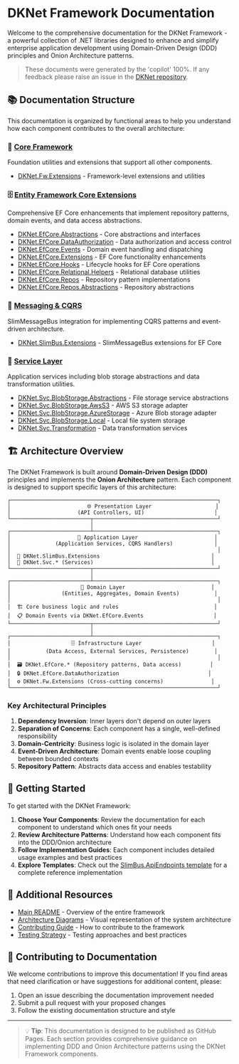 # DKNet Framework Documentation

Welcome to the comprehensive documentation for the DKNet Framework - a powerful collection of .NET libraries designed to enhance and simplify enterprise application development using Domain-Driven Design (DDD) principles and Onion Architecture patterns.

> These documents were generated by the 'copilot' 100%. If any feedback please raise an issue in the [DKNet repository](https://github.com/baoduy/DKNet).

## 📚 Documentation Structure

This documentation is organized by functional areas to help you understand how each component contributes to the overall architecture:

### 🔧 [Core Framework](./Core/README.md)
Foundation utilities and extensions that support all other components.

- [DKNet.Fw.Extensions](./Core/DKNet.Fw.Extensions.md) - Framework-level extensions and utilities

### 🗄️ [Entity Framework Core Extensions](./EfCore/README.md)
Comprehensive EF Core enhancements that implement repository patterns, domain events, and data access abstractions.

- [DKNet.EfCore.Abstractions](./EfCore/DKNet.EfCore.Abstractions.md) - Core abstractions and interfaces
- [DKNet.EfCore.DataAuthorization](./EfCore/DKNet.EfCore.DataAuthorization.md) - Data authorization and access control
- [DKNet.EfCore.Events](./EfCore/DKNet.EfCore.Events.md) - Domain event handling and dispatching
- [DKNet.EfCore.Extensions](./EfCore/DKNet.EfCore.Extensions.md) - EF Core functionality enhancements
- [DKNet.EfCore.Hooks](./EfCore/DKNet.EfCore.Hooks.md) - Lifecycle hooks for EF Core operations
- [DKNet.EfCore.Relational.Helpers](./EfCore/DKNet.EfCore.Relational.Helpers.md) - Relational database utilities
- [DKNet.EfCore.Repos](./EfCore/DKNet.EfCore.Repos.md) - Repository pattern implementations
- [DKNet.EfCore.Repos.Abstractions](./EfCore/DKNet.EfCore.Repos.Abstractions.md) - Repository abstractions

### 📨 [Messaging & CQRS](./Messaging/README.md)
SlimMessageBus integration for implementing CQRS patterns and event-driven architecture.

- [DKNet.SlimBus.Extensions](./Messaging/DKNet.SlimBus.Extensions.md) - SlimMessageBus extensions for EF Core

### 🔧 [Service Layer](./Services/README.md)
Application services including blob storage abstractions and data transformation utilities.

- [DKNet.Svc.BlobStorage.Abstractions](./Services/DKNet.Svc.BlobStorage.Abstractions.md) - File storage service abstractions
- [DKNet.Svc.BlobStorage.AwsS3](./Services/DKNet.Svc.BlobStorage.AwsS3.md) - AWS S3 storage adapter
- [DKNet.Svc.BlobStorage.AzureStorage](./Services/DKNet.Svc.BlobStorage.AzureStorage.md) - Azure Blob storage adapter
- [DKNet.Svc.BlobStorage.Local](./Services/DKNet.Svc.BlobStorage.Local.md) - Local file system storage
- [DKNet.Svc.Transformation](./Services/DKNet.Svc.Transformation.md) - Data transformation services

## 🏗️ Architecture Overview

The DKNet Framework is built around **Domain-Driven Design (DDD)** principles and implements the **Onion Architecture** pattern. Each component is designed to support specific layers of this architecture:

```
┌─────────────────────────────────────────────────────────────────┐
│                        🌐 Presentation Layer                    │
│                     (API Controllers, UI)                      │
└─────────────────────────┬───────────────────────────────────────┘
                          │
┌─────────────────────────┴───────────────────────────────────────┐
│                     🎯 Application Layer                        │
│              (Application Services, CQRS Handlers)             │
│                                                                 │
│  📨 DKNet.SlimBus.Extensions                                   │
│  🔧 DKNet.Svc.* (Services)                                     │
└─────────────────────────┬───────────────────────────────────────┘
                          │
┌─────────────────────────┴───────────────────────────────────────┐
│                      💼 Domain Layer                           │
│                (Entities, Aggregates, Domain Events)           │
│                                                                 │
│  🏗️ Core business logic and rules                              │
│  📋 Domain Events via DKNet.EfCore.Events                      │
└─────────────────────────┬───────────────────────────────────────┘
                          │
┌─────────────────────────┴───────────────────────────────────────┐
│                   🗄️ Infrastructure Layer                      │
│           (Data Access, External Services, Persistence)        │
│                                                                 │
│  🗃️ DKNet.EfCore.* (Repository patterns, Data access)         │
│  🔒 DKNet.EfCore.DataAuthorization                            │
│  ⚙️ DKNet.Fw.Extensions (Cross-cutting concerns)               │
└─────────────────────────────────────────────────────────────────┘
```

### Key Architectural Principles

1. **Dependency Inversion**: Inner layers don't depend on outer layers
2. **Separation of Concerns**: Each component has a single, well-defined responsibility
3. **Domain-Centricity**: Business logic is isolated in the domain layer
4. **Event-Driven Architecture**: Domain events enable loose coupling between bounded contexts
5. **Repository Pattern**: Abstracts data access and enables testability

## 🚀 Getting Started

To get started with the DKNet Framework:

1. **Choose Your Components**: Review the documentation for each component to understand which ones fit your needs
2. **Review Architecture Patterns**: Understand how each component fits into the DDD/Onion architecture
3. **Follow Implementation Guides**: Each component includes detailed usage examples and best practices
4. **Explore Templates**: Check out the [SlimBus.ApiEndpoints template](../z_Templates/SlimBus.ApiEndpoints) for a complete reference implementation

## 📖 Additional Resources

- [Main README](../README.md) - Overview of the entire framework
- [Architecture Diagrams](../Diagram.png) - Visual representation of the system architecture
- [Contributing Guide](../CONTRIBUTING.md) - How to contribute to the framework
- [Testing Strategy](../TESTING_STRATEGY.md) - Testing approaches and best practices

## 🤝 Contributing to Documentation

We welcome contributions to improve this documentation! If you find areas that need clarification or have suggestions for additional content, please:

1. Open an issue describing the documentation improvement needed
2. Submit a pull request with your proposed changes
3. Follow the existing documentation structure and style

---

> 💡 **Tip**: This documentation is designed to be published as GitHub Pages. Each section provides comprehensive guidance on implementing DDD and Onion Architecture patterns using the DKNet Framework components.